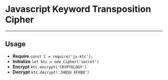 # Javascript Keyword Transposition Cipher

---

## Usage

- **Require** `const C = require('js-ktc');`
- **Initialize** `let ktc = new Cipher('secret')`
- **Encrypt** `ktc.encrypt('CRYPTOLOGY')`
- **Decrypt** `ktc.decrypt('JHQSU XFXBQ')`
